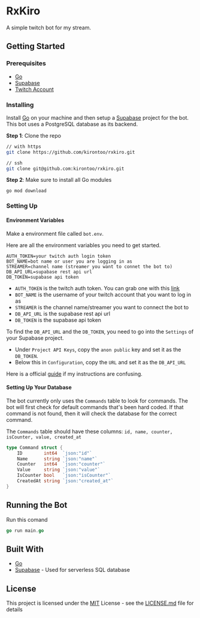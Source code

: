 # RxKiro

A simple twitch bot for my stream.


## Getting Started

### Prerequisites


- [Go](https://go.dev/doc/install)
- [Supabase](https://supabase.com/) 
- [Twitch Account](https://twitch.tv)


### Installing

Install [Go](https://go.dev/doc/install) on your machine and then setup a [Supabase](https://supabase.com/) project for the bot.
This bot uses a PostgreSQL database as its backend. 

**Step 1**: Clone the repo
```bash
// with https
git clone https://github.com/kirontoo/rxkiro.git

// ssh
git clone git@github.com:kirontoo/rxkiro.git
```

**Step 2**: Make sure to install all Go modules
```
go mod download
```

### Setting Up

#### Environment Variables
Make a environment file called `bot.env`.

Here are all the environment variables you need to get started.
```
AUTH_TOKEN=your twitch auth login token
BOT_NAME=bot name or user you are logging in as
STREAMER=channel name (streamer you want to connet the bot to)
DB_API_URL=supabase rest api url
DB_TOKEN=supabase api token
```

- `AUTH_TOKEN` is the twitch auth token. You can grab one with this [link](https://twitchapps)
- `BOT_NAME` is the username of your twitch account that you want to log in as
- `STREAMER` is the channel name/streamer you want to connect the bot to
- `DB_API_URL` is the supabase rest api url
- `DB_TOKEN` is the supabase api token

To find the `DB_API_URL` and the `DB_TOKEN`, you need to go into the `Settings` of your Supabase project.
- Under `Project API Keys`, copy the `anon public` key and set it as the `DB_TOKEN`. 
- Below this in `Configuration`, copy the `URL` and set it as the `DB_API_URL`

Here is a official [guide](https://supabase.com/docs/guides/api#api-url-and-keys) if my instructions are confusing.

#### Setting Up Your Database

The bot currently only uses the `Commands` table to look for commands. The bot 
will first check for default commands that's been hard coded. If 
that command is not found, then it will check the database for the correct command.


The `Commands` table should have these columns:
`id, name, counter, isCounter, value, created_at`
```go
type Command struct {
    ID        int64  `json:"id"`
    Name      string `json:"name"`
    Counter   int64  `json:"counter"`
    Value     string `json:"value"`
    IsCounter bool   `json:"isCounter"`
    CreatedAt string `json:"created_at"`
}
```

## Running the Bot
Run this comand

```go
go run main.go
```

## Built With
- [Go](https://go.dev/doc/install)
- [Supabase](https://supabase.com/) - Used for serverless SQL database


## License

This project is licensed under the [MIT](LICENSE.md) License - see the [LICENSE.md](LICENSE.md) file for
details
